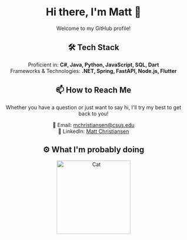 <h1 align="center">Hi there, I'm Matt 👋</h1>

<p align="center">
  Welcome to my GitHub profile!
</p>

<h2 align="center">🛠 Tech Stack</h2>
<p align="center">
  Proficient in: <strong>C#, Java, Python, JavaScript, SQL, Dart</strong><br>
  Frameworks & Technologies: <strong>.NET, Spring, FastAPI, Node.js, Flutter</strong>
</p>

<h2 align="center">📫 How to Reach Me</h2>
<p align="center">
  Whether you have a question or just want to say hi, I'll try my best to get back to you!
</p>

<p align="center">
  📧 Email: <a href="mailto:mchristiansen@csus.edu">mchristiansen@csus.edu</a><br>
  🔗 LinkedIn: <a href="https://www.linkedin.com/in/matt-christiansen-239709149/">Matt Christiansen</a>
</p>

<h2 align="center">⚙️ What I'm probably doing</h2>
<p align="center">
  <img src="https://media1.tenor.com/m/GOj9ZF_-ZOcAAAAC/cat.gif" alt="Cat" width="200"/>
</p>

